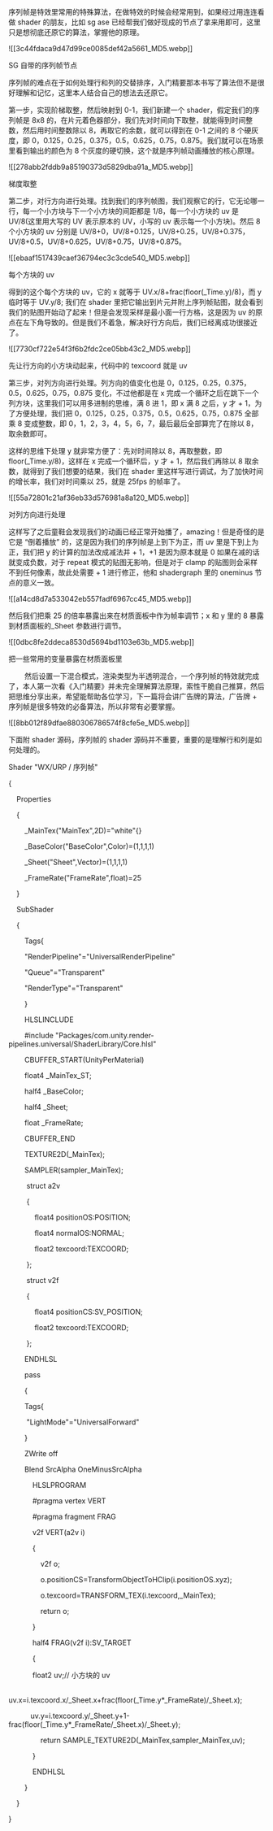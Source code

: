   序列帧是特效里常用的特殊算法，在做特效的时候会经常用到，如果经过用连连看做 shader 的朋友，比如 sg ase 已经帮我们做好现成的节点了拿来用即可，这里只是想彻底还原它的算法，掌握他的原理。

![[3c44fdaca9d47d99ce0085def42a5661_MD5.webp]]

SG 自带的序列帧节点

 序列帧的难点在于如何处理行和列的交替排序，入门精要那本书写了算法但不是很好理解和记忆，这里本人结合自己的想法去还原它。

 第一步，实现阶梯取整，然后映射到 0-1，我们新建一个 shader，假定我们的序列帧是 8x8 的，在片元着色器部分，我们先对时间向下取整，就能得到时间整数，然后用时间整数除以 8，再取它的余数，就可以得到在 0-1 之间的 8 个硬灰度，即 0，0.125，0.25，0.375，0.5，0.625，0.75，0.875。我们就可以在场景里看到输出的颜色为 8 个灰度的硬切换，这个就是序列帧动画播放的核心原理。

![[278abb2fddb9a85190373d5829dba91a_MD5.webp]]

梯度取整

 第二步，对行方向进行处理。找到我们的序列帧图，我们观察它的行，它无论哪一行，每一个小方块与下一个小方块的间距都是 1/8，每一个小方块的 uv 是 UV/8(这里用大写的 UV 表示原本的 UV，小写的 uv 表示每一个小方块)。然后 8 个小方块的 uv 分别是 UV/8+0，UV/8+0.125，UV/8+0.25，UV/8+0.375，UV/8+0.5，UV/8+0.625，UV/8+0.75，UV/8+0.875。

![[ebaaf1517439caef36794ec3c3cde540_MD5.webp]]

每个方块的 uv

得到的这个每个方块的 uv，它的 x 就等于 UV.x/8+frac(floor(_Time.y)/8)，而 y 临时等于 UV.y/8; 我们在 shader 里把它输出到片元并附上序列帧贴图，就会看到我们的贴图开始动了起来！但是会发现采样是最小面一行方格，这是因为 uv 的原点在左下角导致的。但是我们不着急，解决好行方向后，我们已经离成功很接近了。

![[7730cf722e54f3f6b2fdc2ce05bb43c2_MD5.webp]]

先让行方向的小方块动起来，代码中的 texcoord 就是 uv

   第三步，对列方向进行处理。列方向的值变化也是 0，0.125，0.25，0.375，0.5，0.625，0.75，0.875 变化，不过他都是在 x 完成一个循环之后在跳下一个列方块，这里我们可以用多进制的思维，满 8 进 1，即 x 满 8 之后，y 才 + 1，为了方便处理，我们把 0，0.125，0.25，0.375，0.5，0.625，0.75，0.875 全部乘 8 变成整数，即 0，1，2，3，4，5，6，7，最后最后全部算完了在除以 8，取余数即可。

这样的思维下处理 y 就非常方便了：先对时间除以 8，再取整数，即 floor(_Time.y/8)，这样在 x 完成一个循环后，y 才 + 1，然后我们再除以 8 取余数，就得到了我们想要的结果，我们在 shader 里这样写进行调试，为了加快时间的增长率，我们对时间乘以 25，就是 25fps 的帧率了。

![[55a72801c21af36eb33d576981a8a120_MD5.webp]]

对列方向进行处理

这样写了之后童鞋会发现我们的动画已经正常开始播了，amazing！但是奇怪的是它是 “倒着播放” 的，这是因为我们的序列帧是上到下为正，而 uv 里是下到上为正，我们把 y 的计算的加法改成减法并 + 1，+1 是因为原本就是 0 如果在减的话就变成负数，对于 repeat 模式的贴图无影响，但是对于 clamp 的贴图则会采样不到任何像素，故此处需要 + 1 进行修正，他和 shadergraph 里的 oneminus 节点的意义一致。

![[a14cd8d7a533042eb557fadf6967cc45_MD5.webp]]

然后我们把乘 25 的倍率暴露出来在材质面板中作为帧率调节；x 和 y 里的 8 暴露到材质面板的_Sheet 参数进行调节。

![[0dbc8fe2ddeca8530d5694bd1103e63b_MD5.webp]]

把一些常用的变量暴露在材质面板里

        然后设置一下混合模式，渲染类型为半透明混合，一个序列帧的特效就完成了，本人第一次看《入门精要》并未完全理解算法原理，索性干脆自己推算，然后把思维分享出来，希望能帮助各位学习，下一篇将会讲广告牌的算法，广告牌 + 序列帧是很多特效的必备算法，所以非常有必要掌握。

![[8bb012f89dfae880306786574f8cfe5e_MD5.webp]]

下面附 shader 源码，序列帧的 shader 源码并不重要，重要的是理解行和列是如何处理的。

Shader "WX/URP / 序列帧"

{

    Properties

    {

        _MainTex("MainTex",2D)="white"{}

        _BaseColor("BaseColor",Color)=(1,1,1,1)

        _Sheet("Sheet",Vector)=(1,1,1,1)

        _FrameRate("FrameRate",float)=25

    }

    SubShader

    {

        Tags{

        "RenderPipeline"="UniversalRenderPipeline"

        "Queue"="Transparent"

        "RenderType"="Transparent"

        }

        HLSLINCLUDE

        #include "Packages/com.unity.render-pipelines.universal/ShaderLibrary/Core.hlsl"

        CBUFFER_START(UnityPerMaterial)

        float4 _MainTex_ST;

        half4 _BaseColor;

        half4 _Sheet;

        float _FrameRate;

        CBUFFER_END

        TEXTURE2D(_MainTex);

        SAMPLER(sampler_MainTex);

         struct a2v

         {

             float4 positionOS:POSITION;

             float4 normalOS:NORMAL;

             float2 texcoord:TEXCOORD;

         };

         struct v2f

         {

             float4 positionCS:SV_POSITION;

             float2 texcoord:TEXCOORD;

         };

        ENDHLSL

        pass

        {

        Tags{

         "LightMode"="UniversalForward"

        }

        ZWrite off

        Blend SrcAlpha OneMinusSrcAlpha  

            HLSLPROGRAM

            #pragma vertex VERT

            #pragma fragment FRAG

            v2f VERT(a2v i)

            {

                v2f o;

                o.positionCS=TransformObjectToHClip(i.positionOS.xyz);

                o.texcoord=TRANSFORM_TEX(i.texcoord,_MainTex);

                return o;

            }

            half4 FRAG(v2f i):SV_TARGET

            {

            float2 uv;// 小方块的 uv

            uv.x=i.texcoord.x/_Sheet.x+frac(floor(_Time.y*_FrameRate)/_Sheet.x);

           uv.y=i.texcoord.y/_Sheet.y+1-frac(floor(_Time.y*_FrameRate/_Sheet.x)/_Sheet.y);

                return SAMPLE_TEXTURE2D(_MainTex,sampler_MainTex,uv);

            }

            ENDHLSL

        }

    }

}